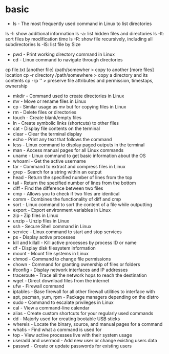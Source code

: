 # basic

- ls - The most frequently used command in Linux to list directories
  
ls -l: show additional information
ls -a: list hidden files and directories
ls -lt: sort files by modification time
ls -R: show file recursively, including all subdirectories
ls -lS: list file by Size

- pwd - Print working directory command in Linux
- cd - Linux command to navigate through directories

cp file.txt [another file] /path/somewher > copy to another [more files] location
cp -r directory /path/somewhere > copy a directory and its contents
cp -rp '' > preserve file attributes and permission, timestaps, ownership

- mkdir - Command used to create directories in Linux
- mv - Move or rename files in Linux
- cp - Similar usage as mv but for copying files in Linux
- rm - Delete files or directories
- touch - Create blank/empty files
- ln - Create symbolic links (shortcuts) to other files
- cat - Display file contents on the terminal
- clear - Clear the terminal display
- echo - Print any text that follows the command
- less - Linux command to display paged outputs in the terminal
- man - Access manual pages for all Linux commands
- uname - Linux command to get basic information about the OS
- whoami - Get the active username
- tar - Command to extract and compress files in Linux
- grep - Search for a string within an output
- head - Return the specified number of lines from the top
- tail - Return the specified number of lines from the bottom
- diff - Find the difference between two files
- cmp - Allows you to check if two files are identical
- comm - Combines the functionality of diff and cmp
- sort - Linux command to sort the content of a file while outputting
- export - Export environment variables in Linux
- zip - Zip files in Linux
- unzip - Unzip files in Linux
- ssh - Secure Shell command in Linux
- service - Linux command to start and stop services
- ps - Display active processes
- kill and killall - Kill active processes by process ID or name
- df - Display disk filesystem information
- mount - Mount file systems in Linux
- chmod - Command to change file permissions
- chown - Command for granting ownership of files or folders
- ifconfig - Display network interfaces and IP addresses
- traceroute - Trace all the network hops to reach the destination
- wget - Direct download files from the internet
- ufw - Firewall command
- iptables - Base firewall for all other firewall utilities to interface with
- apt, pacman, yum, rpm - Package managers depending on the distro
- sudo - Command to escalate privileges in Linux
- cal - View a command-line calendar
- alias - Create custom shortcuts for your regularly used commands
- dd - Majorly used for creating bootable USB sticks
- whereis - Locate the binary, source, and manual pages for a command
- whatis - Find what a command is used for
- top - View active processes live with their system usage
- useradd and usermod - Add new user or change existing users data
- passwd - Create or update passwords for existing users